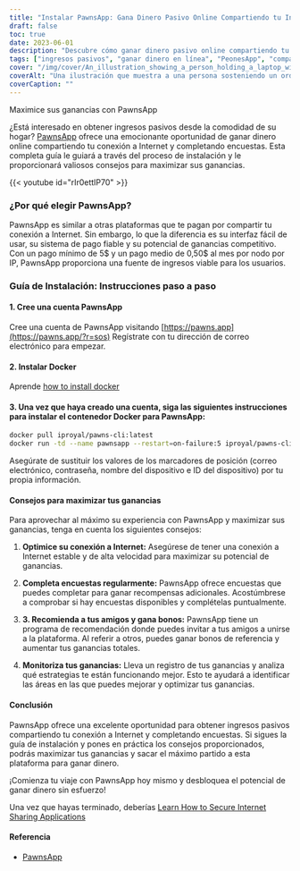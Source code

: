 ```yaml
---
title: "Instalar PawnsApp: Gana Dinero Pasivo Online Compartiendo tu Internet"
draft: false
toc: true
date: 2023-06-01
description: "Descubre cómo ganar dinero pasivo online compartiendo tu conexión a Internet y completando encuestas a través de PawnsApp."
tags: ["ingresos pasivos", "ganar dinero en línea", "PeonesApp", "compartir internet", "finalización de la encuesta", "pago mínimo", "pago medio", "ganar dinero en línea", "negocio paralelo", "trabajar desde casa", "gana premios", "monetizar internet", "intercambio digital", "generación de ingresos", "independencia financiera", "obtener ingresos adicionales", "encuestas en línea", "ingresos basados en la tecnología", "estrategia de monetización", "economía digital", "red de pares", "flujo de ingresos", "internet en casa", "oportunidad de ganar dinero", "uso de internet", "recompensas por encuesta", "ganar dinero online", "dinero fácil", "recompensas digitales", "monetización de internet", "ingresos pasivos"]
cover: "/img/cover/An_illustration_showing_a_person_holding_a_laptop_with_a_money.png"
coverAlt: "Una ilustración que muestra a una persona sosteniendo un ordenador portátil con un símbolo de dinero en la pantalla, que representa la obtención de ingresos pasivos a través de compartir Internet y completar encuestas con PawnsApp."
coverCaption: ""
---
```

 Maximice sus ganancias con PawnsApp

¿Está interesado en obtener ingresos pasivos desde la comodidad de su hogar? [PawnsApp](https://pawns.app/?r=sos) ofrece una emocionante oportunidad de ganar dinero online compartiendo tu conexión a Internet y completando encuestas. Esta completa guía le guiará a través del proceso de instalación y le proporcionará valiosos consejos para maximizar sus ganancias.

{{< youtube id="rIr0ettIP70" >}}

### ¿Por qué elegir PawnsApp?

PawnsApp es similar a otras plataformas que te pagan por compartir tu conexión a Internet. Sin embargo, lo que la diferencia es su interfaz fácil de usar, su sistema de pago fiable y su potencial de ganancias competitivo. Con un pago mínimo de 5$ y un pago medio de 0,50$ al mes por nodo por IP, PawnsApp proporciona una fuente de ingresos viable para los usuarios.

### Guía de Instalación: Instrucciones paso a paso

#### 1. Cree una cuenta PawnsApp

Cree una cuenta de PawnsApp visitando [https://pawns.app](https://pawns.app/?r=sos) Regístrate con tu dirección de correo electrónico para empezar.

#### 2. Instalar Docker

Aprende [how to install docker](https://simeononsecurity.com/other/creating-profitable-low-powered-crypto-miners/#installing-docker)

#### 3. Una vez que haya creado una cuenta, siga las siguientes instrucciones para instalar el contenedor Docker para PawnsApp:

```bash
docker pull iproyal/pawns-cli:latest
docker run -td --name pawnsapp --restart=on-failure:5 iproyal/pawns-cli:latest -email=email@example.com -password=change_me -device-name=raspberrypi -device-id=raspberrypi1 -accept-tos
```
Asegúrate de sustituir los valores de los marcadores de posición (correo electrónico, contraseña, nombre del dispositivo e ID del dispositivo) por tu propia información.

#### Consejos para maximizar tus ganancias

Para aprovechar al máximo su experiencia con PawnsApp y maximizar sus ganancias, tenga en cuenta los siguientes consejos:

1. **Optimice su conexión a Internet:** Asegúrese de tener una conexión a Internet estable y de alta velocidad para maximizar su potencial de ganancias.

2. **Completa encuestas regularmente:** PawnsApp ofrece encuestas que puedes completar para ganar recompensas adicionales. Acostúmbrese a comprobar si hay encuestas disponibles y complételas puntualmente.

3. **3. Recomienda a tus amigos y gana bonos:** PawnsApp tiene un programa de recomendación donde puedes invitar a tus amigos a unirse a la plataforma. Al referir a otros, puedes ganar bonos de referencia y aumentar tus ganancias totales.

4. **Monitoriza tus ganancias:** Lleva un registro de tus ganancias y analiza qué estrategias te están funcionando mejor. Esto te ayudará a identificar las áreas en las que puedes mejorar y optimizar tus ganancias.

#### Conclusión

PawnsApp ofrece una excelente oportunidad para obtener ingresos pasivos compartiendo tu conexión a Internet y completando encuestas. Si sigues la guía de instalación y pones en práctica los consejos proporcionados, podrás maximizar tus ganancias y sacar el máximo partido a esta plataforma para ganar dinero.

¡Comienza tu viaje con PawnsApp hoy mismo y desbloquea el potencial de ganar dinero sin esfuerzo!

Una vez que hayas terminado, deberías [Learn How to Secure Internet Sharing Applications](https://simeononsecurity.com/other/how-to-secure-internet-sharing-applications/)

#### Referencia
- [PawnsApp](https://pawns.app/?r=sos)

